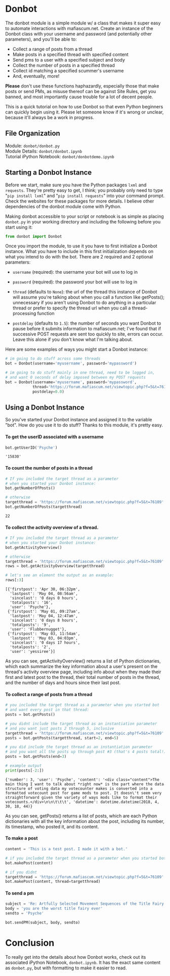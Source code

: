 
# Donbot
The donbot module is a simple module w/ a class that makes it super easy to automate interactions with mafiascum.net.
Create an instance of the Donbot class with your username and password 
(and potentially other parameters), and you'll be able to:
- Collect a range of posts from a thread
- Make posts in a specified thread with specified content
- Send pms to a user with a specified subject and body
- Collect the number of posts in a specified thread
- Collect id matching a specified scummer's username
- And, eventually, more!

**Please** don't use these functions haphazardly, especially those that make posts or send PMs, as misuse thereof can be against Site Rules, get you banned, and most importantly cause trouble for a lot of decent people.

This is a quick tutorial on how to use Donbot so that even Python beginners can quickly begin using it. Please let someone know if it's wrong or unclear, because it'll always be a work in progress.

## File Organization
Module: `donbot/donbot.py`  
Module Details: `donbot/donbot.ipynb`  
Tutorial iPython Notebook: `donbot/donbotdemo.ipynb`

## Starting a Donbot Instance
Before we start, make sure you have the Python packages `lxml` and `requests`. They're pretty easy to get, I think; you probably only need to type "`pip install lxml`" and "`pip install requests`" into your command prompt. Check the websites for these packages for more details. I believe other dependencies of the donbot module come with Python.

Making donbot accessible to your script or notebook is as simple as placing `donbot.py` in your working directory and including the following before you start using it:


```python
from donbot import Donbot
```

Once you import the module, to use it you have to first initialize a Donbot instance. What you have to include in this first initialization depends on what you intend to do with the bot. There are 2 required and 2 optional parameters:
- `username` (required): the username your bot will use to log in

- `password` (required): the password your bot will use to log in

- `thread` (defaults to `None`): the url of the thread this instance of Donbot will assume you're talking about when you call a function like getPosts(); unnecessary if you aren't using Donbot to do anything in a particular thread or prefer to specify the thread url when you call a thread-processing function

- `postdelay` (defaults to `1.5`): the number of seconds you want Donbot to pause before it submits information to mafiascum.net; I've found that if successive POST requests are sent too quickly to site, errors can occur. Leave this alone if you don't know what I'm talking about.

Here are some examples of ways you might start a Donbot instance:


```python
# im going to do stuff across some threads
bot = Donbot(username='myusername', password='mypassword')

# im going to do stuff mainly in one thread, need to be logged in,
# and want 0 seconds of delay imposed between my POST requests
bot = Donbot(username='myusername', password='mypassword',
            thread='https://forum.mafiascum.net/viewtopic.php?f=5&t=76109',
            postdelay=0.0)
```

## Using a Donbot Instance
So you've started your Donbot instance and assigned it to the variable "bot". How do you use it to do stuff? Thanks to this module, it's pretty easy.

#### To get the userID associated with a username


```python
bot.getUserID('Psyche')
```




    '15830'



#### To count the number of posts in a thread


```python
# If you included the target thread as a parameter 
# when you started your Donbot instance:
bot.getNumberOfPosts()

# otherwise
targetthread = 'https://forum.mafiascum.net/viewtopic.php?f=5&t=76109'
bot.getNumberOfPosts(targetthread)
```




    22



#### To collect the activity overview of a thread.


```python
# If you included the target thread as a parameter 
# when you started your Donbot instance:
bot.getActivityOverview()

# otherwise
targetthread = 'https://forum.mafiascum.net/viewtopic.php?f=5&t=76109'
rows = bot.getActivityOverview(targetthread)

# let's see an element the output as an example:
rows[:3]
```




    [{'firstpost': 'Apr 30, 06:32pm',
      'lastpost': 'May 04, 08:56am',
      'sincelast': '0 days 0 hours',
      'totalposts': '16',
      'user': 'Psyche'},
     {'firstpost': 'May 01, 09:27am',
      'lastpost': 'May 04, 12:47am',
      'sincelast': '0 days 8 hours',
      'totalposts': '9',
      'user': 'Flubbernugget'},
     {'firstpost': 'May 03, 11:54am',
      'lastpost': 'May 03, 04:03pm',
      'sincelast': '0 days 17 hours',
      'totalposts': '2',
      'user': 'yessiree'}]



As you can see, getActivityOverview() returns a list of Python dictionaries, which each summarize the key information about a user's present on the thread's activity overview page, including info about when they made their first and latest post to the thread, their total number of posts in the thread, and the number of days and hours since their last post.

#### To collect a range of posts from a thread


```python
# you included the target thread as a parameter when you started bot 
# and want every post in that thread:
posts = bot.getPosts()

# you didnt include the target thread as an instantiation parameter
# and you want just posts 2 through 5, inclusive
targetthread = 'https://forum.mafiascum.net/viewtopic.php?f=5&t=76109'
posts = bot.getPosts(targetthread, start=2, end=5)

# you did include the target thread as an instantiation parameter
# and you want all the posts up through post #3 (that's 4 posts total!)
posts = bot.getPosts(end=3)

# example output
print(posts[-2:])
```

    {'number': 3, 'user': 'Psyche', 'content': '<div class="content">The main thing I want to talk about *right now* is the part where the data structure of voting data my votecounter makes is converted into a formatted votecount post for game mods to post. It doesn\'t seem very straightforward given the variety of ways mods like to format their votecounts.</div>\n\n\t\t\t', 'datetime': datetime.datetime(2018, 4, 30, 18, 44)}
    

As you can see, getPosts() returns a list of posts, which are each Python dictionaries with all the key information about the post, including its number, its timestamp, who posted it, and its content.

#### To make a post


```python
content = 'This is a test post. I made it with a bot.'

# if you included the target thread as a parameter when you started bot
bot.makePost(content)

# if you didnt
targetthread = 'https://forum.mafiascum.net/viewtopic.php?f=5&t=76109'
bot.makePost(content, thread=targetthread)
```

#### To send a pm


```python
subject = 'Re: Artfully Selected Movement Sequences of the Title Fairy'
body = 'you are the worst title fairy ever'
sendto = 'Psyche'

bot.sendPM(subject, body, sendto)
```

# Conclusion
To really get into the details about how Donbot works, check out its associated iPython Notebook, `donbot.ipynb`. It has the exact same content as `donbot.py`, but with formatting to make it easier to read. 
